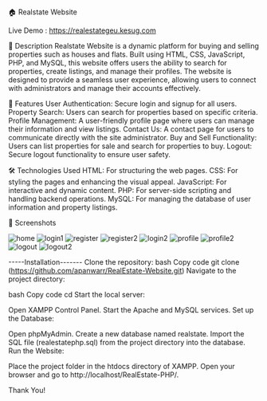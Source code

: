 🏠 Realstate Website   

Live Demo : https://realestategeu.kesug.com

📜 Description
Realstate Website is a dynamic platform for buying and selling properties such as houses and flats. Built using HTML, CSS, JavaScript, PHP, and MySQL, this website offers users the ability to search for properties, create listings, and manage their profiles. The website is designed to provide a seamless user experience, allowing users to connect with administrators and manage their accounts effectively.

🌟 Features
User Authentication: Secure login and signup for all users.
Property Search: Users can search for properties based on specific criteria.
Profile Management: A user-friendly profile page where users can manage their information and view listings.
Contact Us: A contact page for users to communicate directly with the site administrator.
Buy and Sell Functionality: Users can list properties for sale and search for properties to buy.
Logout: Secure logout functionality to ensure user safety.


🛠 Technologies Used
HTML: For structuring the web pages.
CSS: For styling the pages and enhancing the visual appeal.
JavaScript: For interactive and dynamic content.
PHP: For server-side scripting and handling backend operations.
MySQL: For managing the database of user information and property listings.


📄 Screenshots

![home](https://github.com/user-attachments/assets/c415b975-a06b-4dc8-bd70-00c48b6e6265)
![login1](https://github.com/user-attachments/assets/40a6f39b-fb5f-4ee5-8247-f31b249e3e43)
![register](https://github.com/user-attachments/assets/0a638b3a-d0f1-4c20-987b-acdc9e26243d)
![register2](https://github.com/user-attachments/assets/b8a7b04a-877c-4e56-9326-3955020a8e73)
![login2](https://github.com/user-attachments/assets/3ad59d3b-0172-4275-b89c-d63c9e17cf28)
![profile](https://github.com/user-attachments/assets/ab262276-5cba-4e67-9193-4ab8fb4ed414)
![profile2](https://github.com/user-attachments/assets/5756ca1c-c8a8-4ae7-9d6e-4481eb5f6071)
![logout](https://github.com/user-attachments/assets/f6d11ce8-1ac6-4ec9-a8f5-379c78959061)
![logout2](https://github.com/user-attachments/assets/e88e588a-2ac8-422d-bc7c-ec84334bddcc)



-----Installation-------
Clone the repository:
bash
Copy code
git clone (https://github.com/apanwarr/RealEstate-Website.git)
Navigate to the project directory:

bash
Copy code
cd 
Start the local server:

Open XAMPP Control Panel.
Start the Apache and MySQL services.
Set up the Database:

Open phpMyAdmin.
Create a new database named realstate.
Import the SQL file (realestatephp.sql) from the project directory into the database.
Run the Website:

Place the project folder in the htdocs directory of XAMPP.
Open your browser and go to http://localhost/RealEstate-PHP/.


Thank You!

